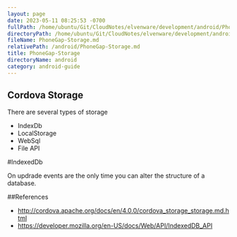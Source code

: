 ```yaml
---
layout: page
date: 2023-05-11 08:25:53 -0700
fullPath: /home/ubuntu/Git/CloudNotes/elvenware/development/android/PhoneGap-Storage.md
directoryPath: /home/ubuntu/Git/CloudNotes/elvenware/development/android
fileName: PhoneGap-Storage.md
relativePath: /android/PhoneGap-Storage.md
title: PhoneGap-Storage
directoryName: android
category: android-guide
---
```


## Cordova Storage

There are several types of storage

- IndexDb
- LocalStorage
- WebSql
- File API


#IndexedDb

On updrade events are the only time you can alter the structure of a 
database.



##References

- <http://cordova.apache.org/docs/en/4.0.0/cordova_storage_storage.md.html>
- <https://developer.mozilla.org/en-US/docs/Web/API/IndexedDB_API>
